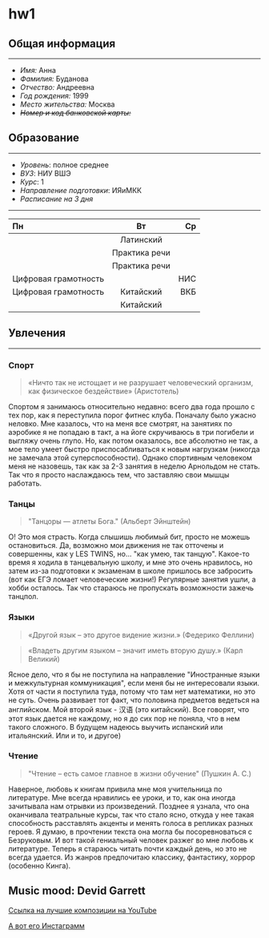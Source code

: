 # hw1
## Общая информация
***
- *Имя:* Анна
- *Фамилия:* Буданова
- *Отчество:* Андреевна
- *Год рождения:* 1999
- *Место жительства:* Москва
- ~~*Номер и код банковской карты:*~~
## Образование
***
- *Уровень*: полное среднее
- *ВУЗ*: НИУ ВШЭ
- *Курс*: 1
- *Направление подготовки*: ИЯиМКК
- *Расписание на 3 дня*
***
| Пн    |  Вт   | Ср    |
| :----------- | :----------: | -----------: |
|  | Латинский |  |
|         | Практика речи    |        |
|  | Практика речи |  |
| Цифровая грамотность |  | НИС |
| Цифровая грамотность        | Китайский    |   ВКБ     |
|  | Китайский |  |

## Увлечения
***
### Спорт
> «Ничто так не истощает и не разрушает человеческий организм, как физическое бездействие» (Аристотель)

Спортом я занимаюсь относительно недавно: всего два года прошло с тех пор, как я переступила порог фитнес клуба. Поначалу было ужасно неловко. Мне казалось, что на меня все смотрят, на занятиях по аэробике я не попадаю в такт, а на йоге скручиваюсь в три погибели и выгляжу очень глупо. Но, как потом оказалось, все абсолютно не так, а мое тело умеет быстро приспосабливаться к новым нагрузкам (никогда не замечала этой суперспособности). Однако спортивным человеком меня не назовешь, так как за 2-3 занятия в неделю Арнольдом не стать. Так что я просто наслаждаюсь тем, что заставляю свои мышцы работать.
### Танцы
> "Танцоры — атлеты Бога." (Альберт Эйнштейн)

О! Это моя страсть. Когда слышишь любимый бит, просто не можешь остановиться. Да, возможно мои движения не так отточены и совершенны, как у LES TWINS, но... "как умею, так танцую". Какое-то время я ходила в танцевальную школу, и мне это очень нравилось, но затем из-за подготовки к экзаменам в школе пришлось все забросить (вот как ЕГЭ ломает человеческие жизни!) Регулярные занятия ушли, а хобби осталось. Так что стараюсь не пропускать возможности зажечь танцпол.
### Языки
> «Другой язык – это другое видение жизни.»
 (Федерико Феллини)
 
> «Владеть другим языком – значит иметь вторую душу.»
 (Карл Великий)

Ясное дело, что я бы не поступила на направление "Иностранные языки и межкультурная коммуникация", если меня бы не интересовали языки. Хотя от части я поступила туда, потому что там нет математики, но это не суть. Очень развивает тот факт, что половина предметов ведеться на английском. Мой второй язык - 汉语 (это китайский). Все говорят, что этот язык дается не каждому, но я до сих пор не поняла, что в нем такого сложного. В будущем надеюсь выучить испанский или итальянский. Или и то, и другое)
### Чтение
> "Чтение – есть самое главное в жизни обучение" (Пушкин А. С.)

Наверное, любовь к книгам привила мне моя учительница по литературе. Мне всегда нравились ее уроки, и то, как она иногда зачитывала нам отрывки из произведений. Позднее я узнала, что она оканчивала театральные курсы, так что стало ясно, откуда у нее такая способность расставлять акценты и менять голоса в репликах разных героев. Я думаю, в прочтении текста она могла бы посоревноваться с Безруковым. И вот такой гениальный человек разжег во мне любовь к литературе. Теперь я стараюсь читать почти каждый день, но это не всегда удается. Из жанров предпочитаю классику, фантастику, хоррор (особенно Кинга).
## Music mood: Devid Garrett 
[Ссылка на лучшие композиции на YouTube](https://www.youtube.com/playlist?list=PLP22ZQvwAuvBGmUFAK7t49xKRL7UiY0Sq)

[А вот его Инстаграмм](https://www.instagram.com/davidgarrettinsta/)

